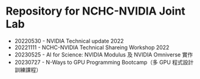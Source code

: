 # Repository for NCHC-NVIDIA Joint Lab

  - 20220530 - NVIDIA Technical update 2022
  - 20221111 - NCHC-NVIDIA Technical Shareing Workshop 2022
  - 20230525 - AI for Science: NVIDIA Modulus 及 NVIDIA Omniverse 實作
  - 20230727 - N-Ways to GPU Programming Bootcamp（多 GPU 程式設計訓練課程）

<!--
  vim:ft=markdown et wrap sw=4 sts=4:
  --
